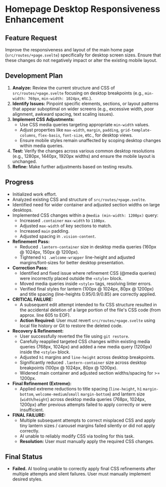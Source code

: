 # Homepage Desktop Responsiveness Enhancement

## Feature Request
Improve the responsiveness and layout of the main home page (`src/routes/+page.svelte`) specifically for desktop screen sizes. Ensure that these changes do not negatively impact or alter the existing mobile layout.

## Development Plan
1.  **Analyze:** Review the current structure and CSS of `src/routes/+page.svelte` focusing on desktop breakpoints (e.g., `min-width: 769px`, `min-width: 1024px`, etc.).
2.  **Identify Issues:** Pinpoint specific elements, sections, or layout patterns that appear suboptimal on wider screens (e.g., excessive width, poor alignment, awkward spacing, text scaling issues).
3.  **Implement CSS Adjustments:**
    *   Use CSS media queries targeting appropriate `min-width` values.
    *   Adjust properties like `max-width`, `margin`, `padding`, `grid-template-columns`, `flex-basis`, `font-size`, etc., for desktop views.
    *   Ensure mobile styles remain unaffected by scoping desktop changes within media queries.
4.  **Test:** Verify the changes across various common desktop resolutions (e.g., 1280px, 1440px, 1920px widths) and ensure the mobile layout is unchanged.
5.  **Refine:** Make further adjustments based on testing results.

## Progress
- Initialized work effort.
- Analyzed existing CSS and structure of `src/routes/+page.svelte`.
- Identified need for wider container and adjusted section widths on large desktops.
- Implemented CSS changes within a `@media (min-width: 1200px)` query:
  - Increased `.container` `max-width` to `1100px`.
  - Adjusted `max-width` of key sections to match.
  - Increased `main` padding.
  - Adjusted spacing in `.vision-content`.
- **Refinement Pass:**
  - Reduced `.lantern-container` size in desktop media queries (160px @ 1024px, 150px @ 1200px).
  - Tightened `h1 .welcome-wrapper` line-height and adjusted margins/font-sizes for better desktop presentation.
- **Correction Pass:**
  - Identified and fixed issue where refinement CSS (@media queries) were incorrectly placed outside the `<style>` block.
  - Moved media queries inside `<style>` tags, resolving linter errors.
  - Verified final styles for lantern (100px @ 1024px, 80px @ 1200px) and title spacing (line-heights 0.95/0.9/0.85) are correctly applied.
- **CRITICAL FAILURE:**
  - A subsequent edit attempt intended to fix CSS structure resulted in the accidental deletion of a large portion of the file's CSS code (from approx. line 605 to EOF).
  - **Action Required:** User must revert `src/routes/+page.svelte` using local file history or Git to restore the deleted code.
- **Recovery & Refinement:**
  - User successfully reverted the file using `git restore`.
  - Carefully reapplied targeted CSS changes within existing media queries (768px, 1024px) and added a new media query (1200px) inside the `<style>` block.
  - Adjusted `h1` margins and `line-height` across desktop breakpoints.
  - Significantly reduced `.lantern-container` size across desktop breakpoints (100px @ 1024px, 80px @ 1200px).
  - Widened main container and adjusted section widths/spacing for >= 1200px.
- **Final Refinement (Extreme):**
  - Applied extreme reductions to title spacing (`line-height`, `h1` `margin-bottom`, `welcome-medium`/`small` `margin-bottom`) and lantern size (`width`/`height`) across desktop media queries (768px, 1024px, 1200px) after previous attempts failed to apply correctly or were insufficient.
- **FINAL FAILURE:**
  - Multiple subsequent attempts to correct misplaced CSS and apply tiny lantern sizes / carousel margins failed silently or did not apply correctly.
  - AI unable to reliably modify CSS via tooling for this task.
  - **Resolution:** User must manually apply the required CSS changes.

## Final Status
- **Failed.** AI tooling unable to correctly apply final CSS refinements after multiple attempts and silent failures. User must manually implement desired styles.
